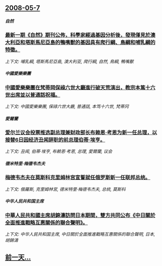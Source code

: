 ## [2008-05-7](/news/2008/05/7/index.md)

##### 自然
### [最新一期《自然》期刊公佈，科學家經過基因分析後，發現僅見於澳大利亞和塔斯馬尼亞島的鴨嘴獸的基因具有爬行綱、鳥綱和哺乳綱的特徵。](/news/2008/05/7/最新一期-自然-期刊公佈-科學家經過基因分析後-發現僅見於澳大利亞和塔斯馬尼亞島的鴨嘴獸的基因具有爬行綱-鳥綱和哺乳綱的.md)
_上下文: 哺乳綱, 塔斯馬尼亞島, 澳大利亚, 爬行綱, 自然, 鳥綱, 鴨嘴獸_

##### 中國愛樂樂團
### [中國愛樂樂團在梵蒂岡保祿六世大廳進行破天荒演出，教宗本篤十六世出席並以普通話祝福。](/news/2008/05/7/中國愛樂樂團在梵蒂岡保祿六世大廳進行破天荒演出-教宗本篤十六世出席並以普通話祝福.md)
_上下文: 中國愛樂樂團, 保祿六世大廳, 普通話, 本笃十六世, 梵蒂冈_

##### 愛爾蘭
### [爱尔兰议会投票推选副总理兼财政部长布赖恩·考恩为新一任总理，以接替6日因经济丑闻辞职的前总理伯蒂·埃亨。](/news/2008/05/7/爱尔兰议会投票推选副总理兼财政部长布赖恩-考恩为新一任总理-以接替6日因经济丑闻辞职的前总理伯蒂-埃亨.md)
_上下文: 丑闻, 伯蒂·埃亨, 布赖恩·考恩, 总理, 愛爾蘭, 议会_

##### 德米特里·梅德韦杰夫
### [梅德韦杰夫在莫斯科克里姆林宫宣誓就任俄罗斯新一任联邦总统。](/news/2008/05/7/梅德韦杰夫在莫斯科克里姆林宫宣誓就任俄罗斯新一任联邦总统.md)
_上下文: 俄羅斯, 克里姆林宮, 德米特里·梅德韦杰夫, 总统, 莫斯科_

##### 中华人民共和国主席
### [中華人民共和國主席胡錦濤訪問日本期間，雙方共同公布《中日關於全面推進戰略互惠關係的聯合聲明》。](/news/2008/05/7/中華人民共和國主席胡錦濤訪問日本期間-雙方共同公布-中日關於全面推進戰略互惠關係的聯合聲明.md)
_上下文: 中华人民共和国主席, 中日關於全面推進戰略互惠關係的聯合聲明, 日本, 胡錦濤_

## [前一天...](/news/2008/05/6/index.md)

